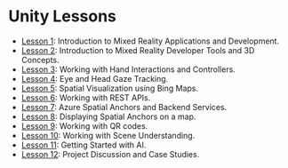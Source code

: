 # Unity Lessons

* [Lesson 1](lesson1/):  Introduction to Mixed Reality Applications and Development.
* [Lesson 2](lesson-2.md):  Introduction to Mixed Reality Developer Tools and 3D Concepts.
* [Lesson 3](lesson-3/):  Working with Hand Interactions and Controllers.
* [Lesson 4](lesson-4.md):  Eye and Head Gaze Tracking.
* [Lesson 5](lesson-5.md):  Spatial Visualization using Bing Maps.
* [Lesson 6](lesson-6.md):  Working with REST APIs.
* [Lesson 7](lesson-7/):  Azure Spatial Anchors and Backend Services.
* [Lesson 8](./):  Displaying Spatial Anchors on a map.
* [Lesson 9](./):  Working with QR codes.
* [Lesson 10](lesson-11.md): Working with Scene Understanding.
* [Lesson 11](./): Getting Started with AI.
* [Lesson 12](lesson-12.md): Project Discussion and Case Studies.

